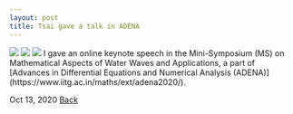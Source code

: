 ```yaml
---
layout: post
title: Tsai gave a talk in ADENA
---
```

<img src="https://raw.githubusercontent.com/FiniteTsai/FiniteTsai.github.io/master/images/posts/MAWWA2.jpg">

<img src="https://raw.githubusercontent.com/FiniteTsai/FiniteTsai.github.io/master/images/posts/MAWWA4.jpg">
<img src="https://raw.githubusercontent.com/FiniteTsai/FiniteTsai.github.io/master/images/posts/MAWWA3.jpg">
I gave an online keynote speech in the Mini-Symposium (MS) on  Mathematical Aspects of Water Waves and Applications, a part of [Advances in Differential Equations and Numerical Analysis (ADENA)](https://www.iitg.ac.in/maths/ext/adena2020/).

Oct 13, 2020
[Back](https://finitetsai.github.io/)
